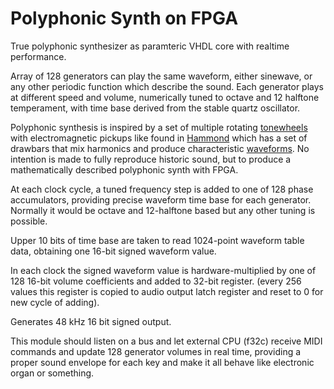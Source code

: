 # Polyphonic Synth on FPGA

True polyphonic synthesizer as paramteric VHDL core with realtime performance.

Array of 128 generators can play the same waveform, either sinewave, or
any other periodic function which describe the sound.
Each generator plays at different speed and volume, numerically 
tuned to octave and 12 halftone temperament, with time base
derived from the stable quartz oscillator.

Polyphonic synthesis is inspired by a set of multiple rotating
[tonewheels](https://en.wikipedia.org/wiki/Tonewheel) with
electromagnetic pickups like found in
[Hammond](https://en.wikipedia.org/wiki/Hammond_organ) which
has a set of drawbars that mix harmonics and produce characteristic
[waveforms](https://www.soundonsound.com/techniques/synthesizing-tonewheel-organs).
No intention is made to fully reproduce historic sound, but 
to produce a mathematically described polyphonic synth with FPGA.

At each clock cycle, a tuned frequency step is added to one of 128 phase accumulators,
providing precise waveform time base for each generator. Normally it would be 
octave and 12-halftone based but any other tuning is possible.

Upper 10 bits of time base are taken to read 1024-point waveform table data,
obtaining one 16-bit signed waveform value.

In each clock the signed waveform value is hardware-multiplied by one of
128 16-bit volume coefficients and added to 32-bit register.
(every 256 values this register is copied to audio output latch register
and reset to 0 for new cycle of adding).

Generates 48 kHz 16 bit signed output.

This module should listen on a bus and let external CPU (f32c) receive
MIDI commands and update 128 generator volumes in real time, 
providing a proper sound envelope for each key and make it all behave
like electronic organ or something.
